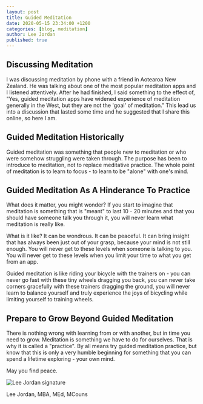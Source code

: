 ```yaml
---
layout: post
title: Guided Meditation
date: 2020-05-15 23:34:00 +1200
categories: [blog, meditation]
author: Lee Jordan
published: true
---
```


<h2>Discussing Meditation</h2>

<p>I was discussing meditation by phone with a friend in Aotearoa New Zealand. He was talking about one of the most popular meditation apps and I listened attentively. After he had finished, I said something to the effect of, "Yes, guided meditation apps have widened experience of meditation generally in the West, but they are not the 'goal' of meditation." This lead us into a discussion that lasted some time and he suggested that I share this online, so here I am.</p>

<h2>Guided Meditation Historically</h2>

<p>Guided meditation was something that people new to meditation or who were somehow struggling were taken through. The purpose has been to introduce to meditation, not to replace meditative practice. The whole point of meditation is to learn to focus - to learn to be "alone" with one's mind.</p>

<h2>Guided Meditation As A Hinderance To Practice</h2>

<p>What does it matter, you might wonder? If you start to imagine that meditation is something that is "meant" to last 10 - 20 minutes and that you should have someone talk you through it, you will never learn what meditation is really like.</p>

<p>What is it like? It can be wondrous. It can be peaceful. It can bring insight that has always been just out of your grasp, because your mind is not still enough. You will never get to these levels when someone is talking to you. You will never get to these levels when you limit your time to what you get from an app.</p>

<p>Guided meditation is like riding your bicycle with the trainers on - you can never go fast with these tiny wheels dragging you back, you can never take corners gracefully with these trainers dragging the ground, you will never learn to balance yourself and truly experience the joys of bicycling while limiting yourself to training wheels.</p>

<h2>Prepare to Grow Beyond Guided Meditation</h2>

<p>There is nothing wrong with learning from or with another, but in time you need to grow. Meditation is something we have to do for ourselves. That is why it is called a "practice". By all means try guided meditation practice, but know that this is only a very humble beginning for something that you can spend a lifetime exploring - your own mind.</p>

<p>May you find peace.</p>

<img src="https://cryptograph.nz/public/assets/images/lee-jordan.png" alt="Lee Jordan signature">

Lee Jordan, MBA, MEd, MCouns
